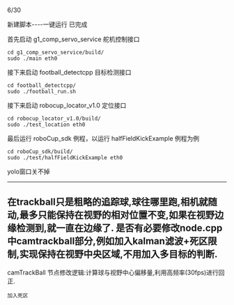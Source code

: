 
6/30

新建脚本----一键运行 已完成


首先启动 g1_comp_servo_service 舵机控制接口

```
cd g1_comp_servo_service/build/
sudo ./main eth0
```
接下来启动 football_detectcpp 目标检测接口
```
cd football_detectcpp/
sudo ./football_run.sh
```

接下来启动 robocup_locator_v1.0 定位接口
```
cd robocup_locator_v1.0/build/
sudo ./test_location eth0
```

最后运行 roboCup_sdk 例程，以运行 halfFieldKickExample 例程为例
```
cd roboCup_sdk/build/
sudo ./test/halfFieldKickExample eth0
```

yolo窗口关不掉


---------------



在trackball只是粗略的追踪球,球往哪里跑,相机就随动,最多只能保持在视野的相对位置不变,如果在视野边缘检测到,就一直在边缘了.
是否有必要修改node.cpp中camtrackball部分,例如加入kalman滤波+死区限制,实现保持在视野中央区域,不用加入多目标的判断.
--------------
camTrackBall 节点修改逻辑:计算球与视野中心偏移量,利用高频率(30fps)进行回正.


    加入死区






